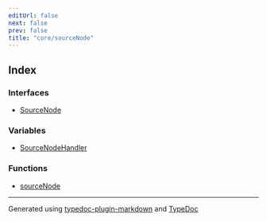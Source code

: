```yaml
---
editUrl: false
next: false
prev: false
title: "core/sourceNode"
---
```


## Index

### Interfaces

- [SourceNode](/api/core/sourcenode/interfaces/sourcenode/)

### Variables

- [SourceNodeHandler](/api/core/sourcenode/variables/sourcenodehandler/)

### Functions

- [sourceNode](/api/core/sourcenode/functions/sourcenode/)

***

Generated using [typedoc-plugin-markdown](https://www.npmjs.com/package/typedoc-plugin-markdown) and [TypeDoc](https://typedoc.org/)
